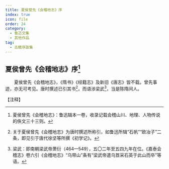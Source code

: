 ```yaml
---
title: 夏侯曾先《会稽地志》序
index: true
icon: file
order: 24
category:
  - 鲁迅文集
  - 其他作品
tag:  
  - 古籍序跋集
---
```


## 夏侯曾先《会稽地志》序[^1]

　　夏侯曾先《会稽地志》，《隋书》《经籍志》及新旧《唐志》皆不载。曾先事迹，亦无可考见。唐时撰述已引其书[^2]，而语涉梁武[^3]，当是陈隋间人。

【注释】

[^1]: 夏侯曾先《会稽地志》：鲁迅辑本一卷，收录记载会稽山川、地理、人物传说的佚文三十三则。

[^2]: 关于夏侯曾先《会稽地志》为唐时撰述所称引，如鲁迅所辑“石帆”“欧冶子”二条，即见引于唐代徐坚等所撰《初学记》。

[^3]: 梁武：即南朝梁武帝萧衍（464—549），五〇二年至五四九年在位。《嘉泰会稽志》卷六引《会稽地志》“乌带山”条有“梁武帝遣乌笪采石英于此山而卒”等语。
